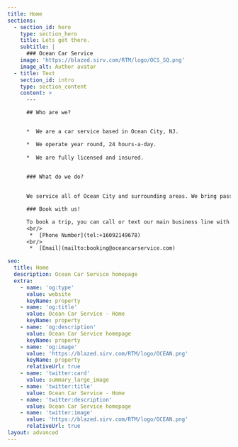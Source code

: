 ```yaml
---
title: Home
sections:
  - section_id: hero
    type: section_hero
    title: Lets get there.
    subtitle: |
      ### Ocean Car Service
    image: 'https://blazed.sirv.com/RTM/logo/OCS_SQ.png'
    image_alt: Author avatar
  - title: Text
    section_id: intro
    type: section_content
    content: >
      ---

      ## Who are we?


      *  We are a car service based in Ocean City, NJ.

      *  We operate year round, 24 hours-a-day.   
               
      *  We are fully licensed and insured.

      
      ### What do we do?
 

      We service all of Ocean City and surrounding areas. We bring passengers to bars, weddings, sports events, concerts, airports, or really anywhere they need to get to. We only accept work in advance, so please be sure to book your trip through phone or email. 

      ### Book with us!

      To book a trip, you can call or text our main business line with a reservation request, you can also book through email. If available, your reservation will be confirmed with a quote, as well.
      <br/>
       *  [Phone Number](tel:+16092149678)
      <br/>
       *  [Email](mailto:booking@oceancarservice.com)

seo:
  title: Home
  description: Ocean Car Service homepage
  extra:
    - name: 'og:type'
      value: website
      keyName: property
    - name: 'og:title'
      value: Ocean Car Service - Home
      keyName: property
    - name: 'og:description'
      value: Ocean Car Service homepage
      keyName: property
    - name: 'og:image'
      value: 'https://blazed.sirv.com/RTM/logo/OCEAN.png'
      keyName: property
      relativeUrl: true
    - name: 'twitter:card'
      value: summary_large_image
    - name: 'twitter:title'
      value: Ocean Car Service - Home
    - name: 'twitter:description'
      value: Ocean Car Service homepage
    - name: 'twitter:image'
      value: 'https://blazed.sirv.com/RTM/logo/OCEAN.png'
      relativeUrl: true
layout: advanced
---
```

